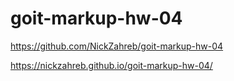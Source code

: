 # goit-markup-hw-04
https://github.com/NickZahreb/goit-markup-hw-04

https://nickzahreb.github.io/goit-markup-hw-04/
